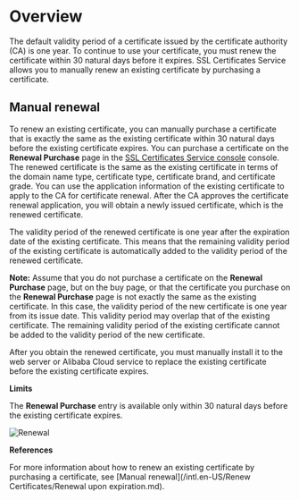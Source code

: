# Overview

The default validity period of a certificate issued by the certificate authority \(CA\) is one year. To continue to use your certificate, you must renew the certificate within 30 natural days before it expires. SSL Certificates Service allows you to manually renew an existing certificate by purchasing a certificate.

## Manual renewal

To renew an existing certificate, you can manually purchase a certificate that is exactly the same as the existing certificate within 30 natural days before the existing certificate expires. You can purchase a certificate on the **Renewal Purchase** page in the [SSL Certificates Service console](https://yundunnext.console.aliyun.com/?p=cas) console. The renewed certificate is the same as the existing certificate in terms of the domain name type, certificate type, certificate brand, and certificate grade. You can use the application information of the existing certificate to apply to the CA for certificate renewal. After the CA approves the certificate renewal application, you will obtain a newly issued certificate, which is the renewed certificate.

The validity period of the renewed certificate is one year after the expiration date of the existing certificate. This means that the remaining validity period of the existing certificate is automatically added to the validity period of the renewed certificate.

**Note:** Assume that you do not purchase a certificate on the **Renewal Purchase** page, but on the buy page, or that the certificate you purchase on the **Renewal Purchase** page is not exactly the same as the existing certificate. In this case, the validity period of the new certificate is one year from its issue date. This validity period may overlap that of the existing certificate. The remaining validity period of the existing certificate cannot be added to the validity period of the new certificate.

After you obtain the renewed certificate, you must manually install it to the web server or Alibaba Cloud service to replace the existing certificate before the existing certificate expires.

**Limits**

The **Renewal Purchase** entry is available only within 30 natural days before the existing certificate expires.

![Renewal](https://static-aliyun-doc.oss-accelerate.aliyuncs.com/assets/img/en-US/5589234161/p225624.png)

**References**

For more information about how to renew an existing certificate by purchasing a certificate, see [Manual renewal](/intl.en-US/Renew Certificates/Renewal upon expiration.md).

